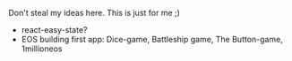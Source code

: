 Don't steal my ideas here. This is just for me ;)

* react-easy-state?
* EOS building first app: Dice-game, Battleship game, The Button-game, 1millioneos
